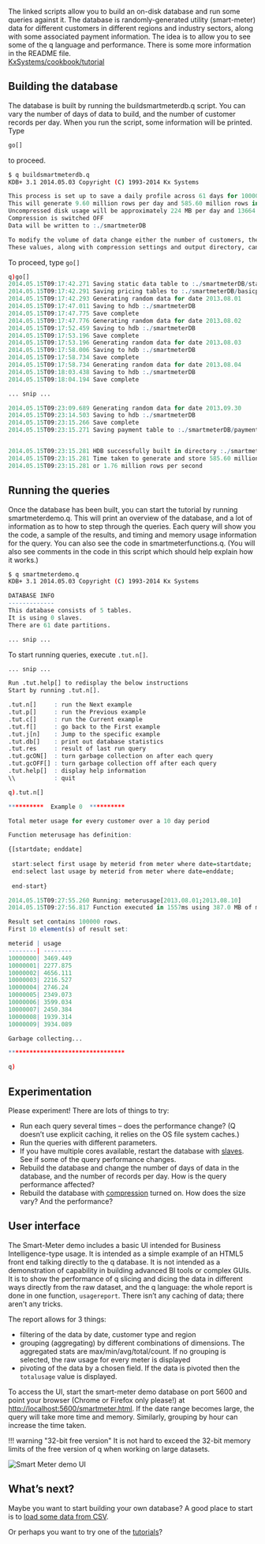 The linked scripts allow you to build an on-disk database and run some queries against it. The database is randomly-generated utility (smart-meter) data for different customers in different regions and industry sectors, along with some associated payment information. The idea is to allow you to see some of the q language and performance. There is some more information in the README file.  
<i class="fa fa-github"></i> [KxSystems/cookbook/tutorial](https://github.com/KxSystems/cookbook/tree/master/tutorial)


## Building the database

The database is built by running the buildsmartmeterdb.q script. You can vary the number of days of data to build, and the number of customer records per day. When you run the script, some information will be printed. Type
```q
go[]
```
to proceed.
```bash
$ q buildsmartmeterdb.q 
KDB+ 3.1 2014.05.03 Copyright (C) 1993-2014 Kx Systems
```
```q
This process is set up to save a daily profile across 61 days for 100000 random customers with a sample every 15 minute(s).
This will generate 9.60 million rows per day and 585.60 million rows in total
Uncompressed disk usage will be approximately 224 MB per day and 13664 MB in total
Compression is switched OFF
Data will be written to :./smartmeterDB

To modify the volume of data change either the number of customers, the number of days, or the sample period of the data.  Minimum sample period is 1 minute
These values, along with compression settings and output directory, can be modified at the top of this file (buildsmartmeterdb.q)
```
To proceed, type `go[]`
```q
q)go[]                                                                                                    
2014.05.15T09:17:42.271 Saving static data table to :./smartmeterDB/static
2014.05.15T09:17:42.291 Saving pricing tables to :./smartmeterDB/basicpricing and :./smartmeterDB/timepricing
2014.05.15T09:17:42.293 Generating random data for date 2013.08.01
2014.05.15T09:17:47.011 Saving to hdb :./smartmeterDB
2014.05.15T09:17:47.775 Save complete
2014.05.15T09:17:47.776 Generating random data for date 2013.08.02
2014.05.15T09:17:52.459 Saving to hdb :./smartmeterDB
2014.05.15T09:17:53.196 Save complete
2014.05.15T09:17:53.196 Generating random data for date 2013.08.03
2014.05.15T09:17:58.006 Saving to hdb :./smartmeterDB
2014.05.15T09:17:58.734 Save complete
2014.05.15T09:17:58.734 Generating random data for date 2013.08.04
2014.05.15T09:18:03.438 Saving to hdb :./smartmeterDB
2014.05.15T09:18:04.194 Save complete

... snip ...

2014.05.15T09:23:09.689 Generating random data for date 2013.09.30
2014.05.15T09:23:14.503 Saving to hdb :./smartmeterDB
2014.05.15T09:23:15.266 Save complete
2014.05.15T09:23:15.271 Saving payment table to :./smartmeterDB/payment/


2014.05.15T09:23:15.281 HDB successfully built in directory :./smartmeterDB
2014.05.15T09:23:15.281 Time taken to generate and store 585.60 million rows was 00:05:33
2014.05.15T09:23:15.281 or 1.76 million rows per second
```


## Running the queries

Once the database has been built, you can start the tutorial by running smartmeterdemo.q. This will print an overview of the database, and a lot of information as to how to step through the queries. Each query will show you the code, a sample of the results, and timing and memory usage information for the query. You can also see the code in smartmeterfunctions.q. (You will also see comments in the code in this script which should help explain how it works.) 
```bash
$ q smartmeterdemo.q 
KDB+ 3.1 2014.05.03 Copyright (C) 1993-2014 Kx Systems
```
```q
DATABASE INFO
-------------
This database consists of 5 tables.
It is using 0 slaves.
There are 61 date partitions.

... snip ... 
```
To start running queries, execute `.tut.n[]`.
```q
... snip ...

Run .tut.help[] to redisplay the below instructions
Start by running .tut.n[].

.tut.n[]     : run the Next example
.tut.p[]     : run the Previous example
.tut.c[]     : run the Current example
.tut.f[]     : go back to the First example
.tut.j[n]    : Jump to the specific example
.tut.db[]    : print out database statistics
.tut.res     : result of last run query
.tut.gcON[]  : turn garbage collection on after each query
.tut.gcOFF[] : turn garbage collection off after each query
.tut.help[]  : display help information
\\           : quit

q).tut.n[]                                                                                                                                                        

**********  Example 0  **********

Total meter usage for every customer over a 10 day period

Function meterusage has definition:

{[startdate; enddate]
 
 start:select first usage by meterid from meter where date=startdate;
 end:select last usage by meterid from meter where date=enddate;
 
 end-start}

2014.05.15T09:27:55.260 Running: meterusage[2013.08.01;2013.08.10]
2014.05.15T09:27:56.817 Function executed in 1557ms using 387.0 MB of memory

Result set contains 100000 rows.
First 10 element(s) of result set:

meterid | usage   
--------| --------
10000000| 3469.449
10000001| 2277.875
10000002| 4656.111
10000003| 2216.527
10000004| 2746.24 
10000005| 2349.073
10000006| 3599.034
10000007| 2450.384
10000008| 1939.314
10000009| 3934.089

Garbage collecting...

*********************************

q)
```


## Experimentation

Please experiment! There are lots of things to try:

- Run each query several times – does the performance change? (Q doesn’t use explicit caching, it relies on the OS file system caches.)
- Run the queries with different parameters.
- If you have multiple cores available, restart the database with [slaves](/ref/cmdline/#-s-slaves). See if some of the query performance changes.
- Rebuild the database and change the number of days of data in the database, and the number of records per day. How is the query performance affected?
- Rebuild the database with [compression](/cookbook/file-compression) turned on. How does the size vary? And the performance?


## User interface

The Smart-Meter demo includes a basic UI intended for Business Intelligence-type usage. It is intended as a simple example of an HTML5 front end talking directly to the q database. It is not intended as a demonstration of capability in building advanced BI tools or complex GUIs. It is to show the performance of q slicing and dicing the data in different ways directly from the raw dataset, and the q language: the whole report is done in one function, `usagereport`. There isn’t any caching of data; there aren't any tricks.

The report allows for 3 things:

- filtering of the data by date, customer type and region
- grouping (aggregating) by different combinations of dimensions. The aggregated stats are max/min/avg/total/count. If no grouping is selected, the raw usage for every meter is displayed
- pivoting of the data by a chosen field. If the data is pivoted then the `totalusage` value is displayed.

To access the UI, start the smart-meter demo database on port 5600 and point your browser (Chrome or Firefox only please!) at <http://localhost:5600/smartmeter.html>. If the date range becomes large, the query will take more time and memory. Similarly, grouping by hour can increase the time taken. 

!!! warning "32-bit free version"
    It is not hard to exceed the 32-bit memory limits of the free version of q when working on large datasets.

![Smart Meter demo UI](/img/smartmeterui.png)


## What’s next?

Maybe you want to start building your own database? A good place to start is to [load some data from CSV](/cookbook/loading-from-large-files/).

Or perhaps you want to try one of the [tutorials](/learn/#database-tutorials)?
